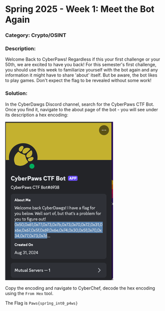 # Spring 2025 - Week 1: Meet the Bot Again

### Category: Crypto/OSINT

### Description: 
Welcome Back to CyberPaws! Regardless if this your first challenge or your 50th, we are excited to have you back! For this semester's first challenge, you should use this week to familiarize yourself with the bot again and any information it might have to share 'about' itself. But be aware, the bot likes to play games. Don't expect the flag to be revealed without some work!

### Solution:
In the CyberDawgs Discord channel, search for the CyberPaws CTF Bot. Once you find it, navigate to the about page of the bot - you will see under its description a hex encoding:

![image](../static/images/SP25-W1.png)

Copy the encoding and navigate to CyberChef, decode the hex encoding using the `From Hex` tool.

The Flag is `Paws{spr1ng_int0_p4ws}`
